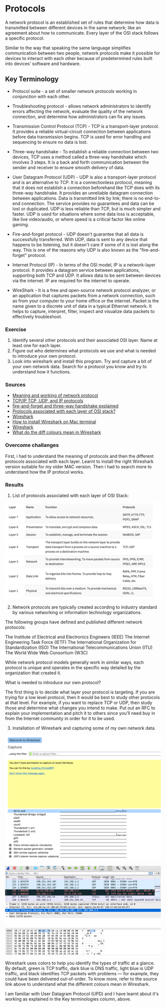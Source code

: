 # Protocols

A network protocol is an established set of rules that determine how data is transmitted between different devices in the same network; like an agreement about how to communicate. Every layer of the OSI stack follows a specific protocol. 

Similar to the way that speaking the same language simplifies communication between two people, network protocols make it possible for devices to interact with each other because of predetermined rules built into devices’ software and hardware.  

## Key Terminology

- Protocol suite - a set of smaller network protocols working in conjunction with each other.

- Troubleshooting protocol - allows network administrators to identify errors affecting the network, evaluate the quality of the network connection, and determine how administrators can fix any issues.

- Transmission Control Protocol (TCP) - TCP is a transport-layer protocol. It provides a reliable virtual-circuit connection between applications before data transmission begins. TCP is used for error handling and sequencing to ensure no data is lost.

- Three-way handshake - To establish a reliable connection between two devices, TCP uses a method called a three-way handshake which involves 3 steps. It is a back and forth communication between the sender and receiver to ensure smooth delivery of data. 

- User Datagram Protocol (UDP) - UDP is also a transport-layer protocol and is an alternative to TCP. It is a connectionless protocol, meaning that it does not establish a connection beforehand like TCP does with its three-way handshake. It provides an unreliable datagram connection between applications. Data is transmitted link by link; there is no end-to-end connection. The service provides no guarantees and data can be lost or duplicated. UDP is less reliable than TCP, but is much simpler and faster. UDP is used for situations where some data loss is acceptable, like live video/audio, or where speed is a critical factor like online gaming.

-  Fire-and-forget protocol - UDP doesn't guarantee that all data is successfully transferred. With UDP, data is sent to any device that happens to be listening, but it doesn't care if some of it is lost along the way. This is one of the reasons why UDP is also known as the "fire-and-forget" protocol.

- Internet Protocol (IP) - In terms of the OSI model, IP is a network-layer protocol. It provides a datagram service between applications, supporting both TCP and UDP. It allows data to be sent between devices via the internet. IP are required for the internet to operate. 

- WireShark - It is a free and open-source network protocol analyzer, or an application that captures packets from a network connection, such as from your computer to your home office or the internet. Packet is the name given to a discrete unit of data in a typical Ethernet network. It helps to capture, interpret, filter, inspect and visualize data packets to effectively troubleshoot.

### Exercise
1. Identify several other protocols and their associated OSI layer. Name at least one for each layer.
2. Figure out who determines what protocols we use and what is needed to introduce your own protocol.
3. Look into wireshark and install this program. Try and capture a bit of your own network data. Search for a protocol you know and try to understand how it functions.


### Sources
- [Meaning and working of network protocol](https://www.comptia.org/content/guides/what-is-a-network-protocol)
- [TCP/IP TCP, UDP, and IP protocols](https://www.ibm.com/docs/en/zos/2.2.0?topic=internets-tcpip-tcp-udp-ip-protocols)
- [fire-and-forget and three-way handshake explained](https://www.freecodecamp.org/news/tcp-vs-udp/)
- [Protocols associated with each layer of OSI stack?](https://www.guru99.com/layers-of-osi-model.html)
- [Wireshark](https://www.comptia.org/content/articles/what-is-wireshark-and-how-to-use-it)
- [How to install Wireshark on Mac terminal](https://www.geeksforgeeks.org/how-to-install-wireshark-on-macos/#:~:text=Step%201%3A%20Visit%20the%20official,your%20system%20and%20run%20it.)
- [Wireshark](https://www.comptia.org/content/articles/what-is-wireshark-and-how-to-use-it)
- [What do the diff colours mean in Wireshark](https://www.quora.com/What-do-the-different-colours-mean-in-the-Wireshark-log)

### Overcome challanges
First, i had to understand the meaning of protocols and then the different protocols associated with each layer. 
Learnt to install the right Wireshark version suitable for my older MAC version. Then i had to search more to understand how the IP protocol works. 

### Results

1. List of protocols associated with each layer of OSI Stack:

![NNTW-03Protocols](../00_includes/NTW/NTW-03/i1.png)

2. Network protocols are typically created according to industry standard by various networking or information technology organizations.

The following groups have defined and published different network protocols:

The Institute of Electrical and Electronics Engineers (IEEE)
The Internet Engineering Task Force (IETF)
The International Organization for Standardization (ISO)
The International Telecommunications Union (ITU)
The World Wide Web Consortium (W3C)

While network protocol models generally work in similar ways, each protocol is unique and operates in the specific way detailed by the organization that created it.

What is needed to introduce our own protocol?

The first thing is to decide what layer your protocol is targeting. If you are trying for a low level protocol, then it would be best to study other protocols at that level. For example, if you want to replace TCP or UDP, then study those and determine what changes you intend to make. Put out an RFC to explain your implementation and pitch it to others since you’ll need buy in from the Internet community in order for it to be used.

3. Installation of Wireshark and capturing some of my own network data. 

![NTW-03Protocols](../00_includes/NTW/NTW-03/i2.png)

![NTW-03Protocols](../00_includes/NTW/NTW-03/i3.png)

Wireshark uses colors to help you identify the types of traffic at a glance. By default, green is TCP traffic, dark blue is DNS traffic, light blue is UDP traffic, and black identifies TCP packets with problems — for example, they could have been delivered out-of-order. To know more, refer to the source link above to understand what the different colours mean in Wireshark.

I am familiar with User Datagram Protocol (UPD) and I have learnt about it's working as explained in the Key terminologies column, above.








